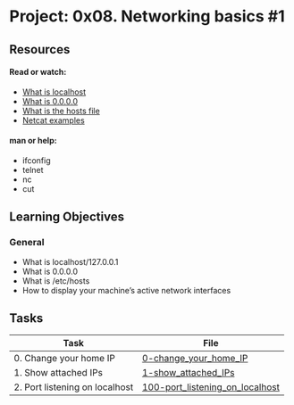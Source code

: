 # Project: 0x08. Networking basics #1

## Resources

#### Read or watch:

* [What is localhost](https://intranet.alxswe.com/rltoken/Odcc_tyAQlcANCCrtmxo6A)
* [What is 0.0.0.0](https://intranet.alxswe.com/rltoken/fUb9IpnxrNaddMljzwbhJQ)
* [What is the hosts file](https://intranet.alxswe.com/rltoken/4_MBpFTulKliFM69jCPzOQ)
* [Netcat examples](https://intranet.alxswe.com/rltoken/OR0lOEwAw9I1Rj4aGp1Ljg)

#### man or help:

* ifconfig
* telnet
* nc
* cut
## Learning Objectives

### General

* What is localhost/127.0.0.1
* What is 0.0.0.0
* What is /etc/hosts
* How to display your machine’s active network interfaces
## Tasks

| Task | File |
| ---- | ---- |
| 0. Change your home IP | [0-change_your_home_IP](./0-change_your_home_IP) |
| 1. Show attached IPs | [1-show_attached_IPs](./1-show_attached_IPs) |
| 2. Port listening on localhost | [100-port_listening_on_localhost](./100-port_listening_on_localhost) |

